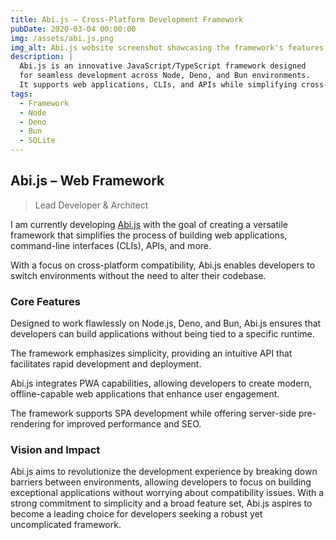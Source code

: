 ```yaml
---
title: Abi.js – Cross-Platform Development Framework
pubDate: 2020-03-04 00:00:00
img: /assets/abi.js.png
img_alt: Abi.js website screenshot showcasing the framework's features and documentation.
description: |
  Abi.js is an innovative JavaScript/TypeScript framework designed
  for seamless development across Node, Deno, and Bun environments.
  It supports web applications, CLIs, and APIs while simplifying cross-platform coding.
tags:
  - Framework
  - Node
  - Deno
  - Bun
  - SQLite
---
```


## Abi.js – Web Framework

> Lead Developer & Architect

I am currently developing [Abi.js](https://abi.js.org) with the goal of creating a versatile framework
that simplifies the process of building web applications,
command-line interfaces (CLIs), APIs, and more.

With a focus on cross-platform compatibility, Abi.js enables developers
to switch environments without the need to alter their codebase.

### Core Features

Designed to work flawlessly on Node.js, Deno, and Bun, Abi.js ensures
that developers can build applications without being tied to a specific runtime.

The framework emphasizes simplicity, providing an intuitive API
that facilitates rapid development and deployment.

Abi.js integrates PWA capabilities, allowing developers to create modern,
offline-capable web applications that enhance user engagement.

The framework supports SPA development while offering server-side pre-rendering
for improved performance and SEO.

### Vision and Impact

Abi.js aims to revolutionize the development experience by breaking down barriers between environments, allowing developers to focus on building exceptional applications without worrying about compatibility issues. With a strong commitment to simplicity and a broad feature set, Abi.js aspires to become a leading choice for developers seeking a robust yet uncomplicated framework.
